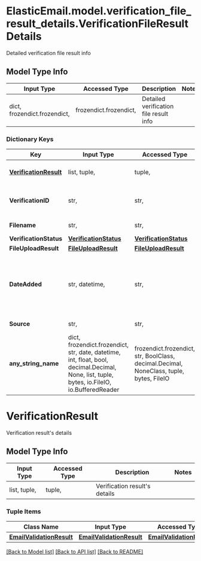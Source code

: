# ElasticEmail.model.verification_file_result_details.VerificationFileResultDetails

Detailed verification file result info

## Model Type Info
Input Type | Accessed Type | Description | Notes
------------ | ------------- | ------------- | -------------
dict, frozendict.frozendict,  | frozendict.frozendict,  | Detailed verification file result info | 

### Dictionary Keys
Key | Input Type | Accessed Type | Description | Notes
------------ | ------------- | ------------- | ------------- | -------------
**[VerificationResult](#VerificationResult)** | list, tuple,  | tuple,  | Verification result&#x27;s details | [optional] 
**VerificationID** | str,  | str,  | Identifier of this verification result | [optional] 
**Filename** | str,  | str,  | Origin file name | [optional] 
**VerificationStatus** | [**VerificationStatus**](VerificationStatus.md) | [**VerificationStatus**](VerificationStatus.md) |  | [optional] 
**FileUploadResult** | [**FileUploadResult**](FileUploadResult.md) | [**FileUploadResult**](FileUploadResult.md) |  | [optional] 
**DateAdded** | str, datetime,  | str,  | Date of creation in YYYY-MM-DDThh:ii:ss format | [optional] value must conform to RFC-3339 date-time
**Source** | str,  | str,  | Origin file extension | [optional] 
**any_string_name** | dict, frozendict.frozendict, str, date, datetime, int, float, bool, decimal.Decimal, None, list, tuple, bytes, io.FileIO, io.BufferedReader | frozendict.frozendict, str, BoolClass, decimal.Decimal, NoneClass, tuple, bytes, FileIO | any string name can be used but the value must be the correct type | [optional]

# VerificationResult

Verification result's details

## Model Type Info
Input Type | Accessed Type | Description | Notes
------------ | ------------- | ------------- | -------------
list, tuple,  | tuple,  | Verification result&#x27;s details | 

### Tuple Items
Class Name | Input Type | Accessed Type | Description | Notes
------------- | ------------- | ------------- | ------------- | -------------
[**EmailValidationResult**](EmailValidationResult.md) | [**EmailValidationResult**](EmailValidationResult.md) | [**EmailValidationResult**](EmailValidationResult.md) |  | 

[[Back to Model list]](../../README.md#documentation-for-models) [[Back to API list]](../../README.md#documentation-for-api-endpoints) [[Back to README]](../../README.md)

